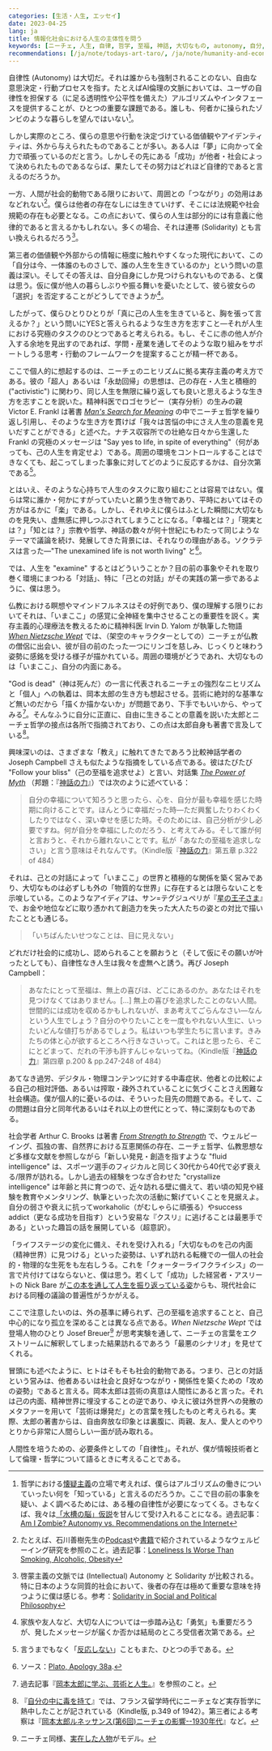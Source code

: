 ```yaml
---
categories: [生活・人生, エッセイ]
date: 2023-04-25
lang: ja
title: 情報化社会における人生の主体性を問う
keywords: [ニーチェ, 人生, 自律, 哲学, 至福, 神話, 大切なもの, autonomy, 自分, 幸福]
recommendations: [/ja/note/todays-art-taro/, /ja/note/humanity-and-economy/, /ja/note/search-for-identity/]
---
```


自律性 (Autonomy) は大切だ。それは誰からも強制されることのない、自由な意思決定・行動プロセスを指す。たとえばAI倫理の文脈においては、ユーザの自律性を担保する（に足る透明性や公平性を備えた）アルゴリズムやインタフェースを提供することが、ひとつの重要な課題である。誰しも、何者かに操られたゾンビのような暮らしを望んではいない[^1]。

しかし実際のところ、僕らの意思や行動を決定づけている価値観やアイデンティティは、外から与えられたものであることが多い。ある人は「夢」に向かって全力で頑張っているのだと言う。しかしその先にある「成功」が他者・社会によって決められたものであるならば、果たしてその努力はどれほど自律的であると言えるのだろうか。

一方、人間が社会的動物である限りにおいて、周囲との「つながり」の効用はあなどれない[^2]。僕らは他者の存在なしには生きていけず、そこには法規範や社会規範の存在も必要となる。この点において、僕らの人生は部分的には<ruby><rp><rb>有意義に他律的</rb><rp>（</rp><rt>、、、、、、、</rt><rp>）</rp></ruby>であると言えるかもしれない。多くの場合、それは連帯 (Solidarity) とも言い換えられるだろう[^3]。

第三者の価値観や外部からの情報に極度に触れやすくなった現代において、この「自分は今、一体誰のものさしで、誰の人生を生きているのか」という問いの意義は深い。そしてその答えは、自分自身にしか見つけられないものである、と僕は思う。仮に僕が他人の暮らしぶりや振る舞いを憂いたとして、彼ら彼女らの「選択」を否定することがどうしてできようか[^4]。

したがって、僕らひとりひとりが「真に己の人生を生きていると、胸を張って言えるか？」という問いにYESと答えられるような生き方を志すこと—それが人生における究極のタスクのひとつであると考えられる。もし、そこに赤の他人が介入する余地を見出すのであれば、学問・産業を通してそのような取り組みをサポートしうる思考・行動のフレームワークを提案することが精一杯である。

ここで個人的に想起するのは、ニーチェのニヒリズムに拠る実存主義の考え方である。彼の「超人」あるいは「永劫回帰」の思想は、己の存在・人生と積極的 ("activistic") に関わり、同じ人生を無限に繰り返しても良いと思えるような生き方を志すことを説いた。精神科医でロゴセラピー（実存分析）の生みの親 Victor E. Frankl は著書 *[Man's Search for Meaning](https://amzn.to/3mYeDID)* の中でニーチェ哲学を繰り返し引用し、そのような生き方を貫けば「我々は苦悩の中にさえ人生の意義を見いだすことができる」と述べた。ナチス収容所での壮絶な日々から生還した Frankl の究極のメッセージは "Say yes to life, in spite of everything"（何があっても、己の人生を肯定せよ）である。周囲の環境をコントロールすることはできなくても、起こってしまった事象に対してどのように反応するかは、自分次第である[^5]。

とはいえ、そのような心持ちで人生のタスクに取り組むことは容易ではない。僕らは常に誰か・何かにすがっていたいと願う生き物であり、平時においてはその方がはるかに「楽」である。しかし、それゆえに僕らはふとした瞬間に大切なものを見失い、虚無感に押しつぶされてしまうことになる。「幸福とは？」「現実とは？」「知とは？」宗教や哲学、神話の数々が何十世紀にもわたって同じようなテーマで議論を続け、発展してきた背景には、それなりの理由がある。ソクラテスは言った—"The unexamined life is not worth living" と[^6]。

では、人生を "examine" するとはどういうことか？目の前の事象やそれを取り巻く環境にまつわる「対話」、特に「己との対話」がその実践の第一歩であるように、僕は思う。

仏教における瞑想やマインドフルネスはその好例であり、僕の理解する限りにおいてそれは、「いまここ」の感覚に全神経を集中させることの重要性を説く。実存主義的心理療法を教えるために精神科医 Irvin D. Yalom が執筆した物語 *[When Nietzsche Wept](https://amzn.to/40BReuv)* では、（架空のキャラクターとしての）ニーチェが仏教の僧侶に出会い、彼が目の前のたった一つにリンゴを慈しみ、じっくりと味わう姿勢に感銘を受ける様子が描かれている。周囲の環境がどうであれ、大切なものは「いまここ」、自分の内面にある。

"God is dead"（神は死んだ）の一言に代表されるニーチェの強烈なニヒリズムと「個人」への執着は、岡本太郎の生き方も想起させる。芸術に絶対的な基準など無いのだから「描くか描かないか」が問題であり、下手でもいいから、やってみる[^7]。そんなふうに自分に正直に、自由に生きることの意義を説いた太郎とニーチェ哲学の接点は各所で指摘されており、この点は太郎自身も著書で言及している[^8]。

興味深いのは、さまざまな「教え」に触れてきたであろう比較神話学者の Joseph Campbell さえも似たような指摘をしている点である。彼はたびたび "Follow your bliss"（己の至福を追求せよ）と言い、対話集 *[The Power of Myth](https://amzn.to/3oG0mRz)* （邦題：『[神話の力](https://amzn.to/3LAX1MJ)』）では次のように述べている：

> 自分の幸福について知ろうと思ったら、心を、自分が最も幸福を感じた時期に向けることです。ほんとうに幸福だった時—ただ興奮したりわくわくしたりではなく、深い幸せを感じた時。そのためには、自己分析が少し必要ですね。何が自分を幸福にしたのだろう、と考えてみる。そして誰が何と言おうと、それから離れないことです。私が「あなたの至福を追求しなさい」と言う意味はそれなんです。（Kindle版『[神話の力](https://amzn.to/3LAX1MJ)』第五章 p.322 of 484）

それは、己との対話によって「いまここ」の世界と積極的な関係を築く営みであり、大切なものは必ずしも外の「物質的な世界」に存在するとは限らないことを示唆している。このようなアイディアは、サン=テグジュペリが『[星の王子さま](https://amzn.to/41z17KM)』で、お金や地位などに取り憑かれて創造力を失った大人たちの姿との対比で描いたこととも通じる。

> 「いちばんたいせつなことは、目に見えない」

どれだけ社会的に成功し、認められることを願おうと（そして仮にその願いが叶ったとしても）、自律性なき人生は我々を虚無へと誘う。再び Joseph Campbell：

> あなたにとって至福は、無上の喜びは、どこにあるのか。あなたはそれを見つけなくてはありません。[...] 無上の喜びを追求したことのない人間。世間的には成功を収めるかもしれないが、まあ考えてごらんなさい—なんという人生でしょう？自分のやりたいことを一度もやれない人生に、いったいどんな値打ちがあるでしょう。私はいつも学生たちに言います。きみたちの体と心が欲するところへ行きなさいって。これはと思ったら、そこにとどまって、だれの干渉も許すんじゃないってね。（Kindle版『[神話の力](https://amzn.to/3LAX1MJ)』第四章 p.200 & pp.247-248 of 484）

あてなき過労、デジタル・物理コンテンツに対する中毒症状、他者との比較による自己の相対評価、あるいは搾取・疎外されていることに気づくことさえ困難な社会構造。僕が個人的に憂いるのは、そういった目先の問題である。そして、この問題は自分と同年代あるいはそれ以上の世代にとって、特に深刻なものである。

社会学者 Arthur C. Brooks は著書 *[From Strength to Strength](https://amzn.to/3AqCDr6)* で、ウェルビーイング、孤独の害、自然界における互恵関係の存在、ニーチェ哲学、仏教思想など多様な文献を参照しながら「新しい発見・創造を指すような "fluid intelligence" は、スポーツ選手のフィジカルと同じく30代から40代で必ず衰える/限界が訪れる。しかし過去の経験をつなぎ合わせた "crystallize intelligence" は年齢と共に育つので、近々訪れる壁に備えて、若い頃の知見や経験を教育やメンタリング、執筆といった次の活動に繋げていくことを見据えよ。自分の弱さや衰えに抗ってworkaholic（がむしゃらに頑張る）やsuccess addict（更なる成功を目指す）という安易な『クスリ』に逃げることは最悪手である」といった趣旨の話を展開している（超意訳）。

「ライフステージの変化に備え、それを受け入れる」「大切なものを己の内面（精神世界）に見つける」といった姿勢は、いずれ訪れる転機での一個人の社会的・物理的な生死をも左右しうる。これを「クォーターライフクライシス」の一言で片付けてはならないと、僕は思う。若くして「成功」した経営者・アスリートの Nick Bare が[この本を通して人生を振り返っている姿](https://www.youtube.com/watch?v=Hs76QEyxpDk)からも、現代社会における同種の議論の普遍性がうかがえる。

ここで注意したいのは、外の基準に縛られず、己の至福を追求することと、自己中心的になり孤立を深めることは異なる点である。*When Nietzsche Wept* では登場人物のひとり Josef Breuer[^9] が思考実験を通して、ニーチェの言葉をエクストリームに解釈してしまった結果訪れるであろう「最悪のシナリオ」を見せてくれる。

冒頭にも述べたように、ヒトはそもそも社会的動物である。つまり、己との対話という営みは、他者あるいは社会と良好なつながり・関係性を築くための「攻めの姿勢」であると言える。岡本太郎は芸術の真意は人間性にあると言った。それは己の内面、精神世界に埋没することの逆であり、ゆえに彼は外世界への発散のメタファーを用いて「芸術は爆発だ」との言葉を残したものと考えられる。実際、太郎の著書からは、自由奔放な印象とは裏腹に、両親、友人、愛人とのやりとりから非常に人間らしい一面が読み取れる。

人間性を培うための、必要条件としての「自律性」。それが、僕が情報技術者として倫理・哲学について語るときに考えることである。


[^1]: 哲学における[懐疑主義](https://ja.wikipedia.org/wiki/%E6%87%90%E7%96%91%E4%B8%BB%E7%BE%A9)の立場で考えれば、僕らはアルゴリズムの働きについていったい何を「知っている」と言えるのだろうか。ここで目の前の事象を疑い、よく調べるためには、ある種の自律性が必要になってくる。さもなくば、我々は[「水槽の脳」仮説](https://ja.wikipedia.org/wiki/%E6%B0%B4%E6%A7%BD%E3%81%AE%E8%84%B3)を甘んじて受け入れることになる。過去記事：[Am I Zombie? Autonomy vs. Recommendations on the Internet](/note/autonomy-vs-algorithmic-recommendation/)
[^2]: たとえば、石川善樹先生の[Podcast](https://www.audible.co.jp/pd/%E3%82%A6%E3%82%A7%E3%83%AB%E3%83%93%E3%83%BC%E3%82%A4%E3%83%B3%E3%82%B0-%EF%BD%9E%E6%97%85%E3%81%99%E3%82%8B%E5%8D%9A%E5%A3%AB%E3%81%A8%E8%90%BD%E8%AA%9E%E3%81%99%E3%82%8B%E3%82%A2%E3%83%8A%E3%82%A6%E3%83%B3%E3%82%B5%E3%83%BC%EF%BD%9E-Podcast/B09PWHKJ7Z)や[書籍](https://amzn.to/43UaXsh)で紹介されているようなウェルビーイング研究を参照のこと。過去記事：[Loneliness Is Worse Than Smoking, Alcoholic, Obesity](/note/loneliness/)
[^3]: 啓蒙主義の文脈では (Intellectual) Autonomy と Solidarity が比較される。特に日本のような同質的社会において、後者の存在は極めて重要な意味を持つように僕は感じる。参考：[Solidarity in Social and Political Philosophy](https://plato.stanford.edu/entries/solidarity/)
[^4]: 家族や友人など、大切な人については一歩踏み込む「勇気」も重要だろうが、発したメッセージが届くか否かは結局のところ受信者次第である。
[^5]: 言うまでもなく「[反応しない](https://amzn.to/41TvRpp)」こともまた、ひとつの手である。
[^6]: ソース：[Plato, Apology 38a](https://plato.stanford.edu/entries/socrates/).
[^7]: 過去記事『[岡本太郎に学ぶ、芸術と人生。](/ja/note/todays-art-taro/)』を参照のこと。
[^8]: 『[自分の中に毒を持て](https://amzn.to/43WgdeJ)』では、フランス留学時代にニーチェなど実存哲学に熱中したことが記されている（Kindle版, p.349 of 1942）。第三者による考察は『[岡本太郎ルネッサンス(第6回)ニーチェの影響--1930年代](https://cir.nii.ac.jp/crid/1522262179605376000)』など。
[^9]: ニーチェ同様、[実在した人物](https://ja.wikipedia.org/wiki/%E3%83%A8%E3%83%BC%E3%82%BC%E3%83%95%E3%83%BB%E3%83%96%E3%83%AD%E3%82%A4%E3%82%A2%E3%83%BC)がモデル。